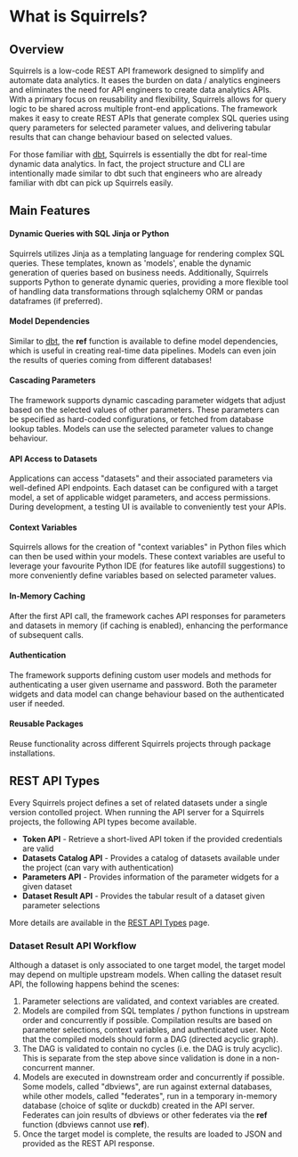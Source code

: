 # What is Squirrels?

## Overview

Squirrels is a low-code REST API framework designed to simplify and automate data analytics. It eases the burden on data / analytics engineers and eliminates the need for API engineers to create data analytics APIs. With a primary focus on reusability and flexibility, Squirrels allows for query logic to be shared across multiple front-end applications. The framework makes it easy to create REST APIs that generate complex SQL queries using query parameters for selected parameter values, and delivering tabular results that can change behaviour based on selected values.

For those familiar with [dbt](https://www.getdbt.com/), Squirrels is essentially the dbt for real-time dynamic data analytics. In fact, the project structure and CLI are intentionally made similar to dbt such that engineers who are already familiar with dbt can pick up Squirrels easily.

## Main Features

#### Dynamic Queries with SQL Jinja or Python

Squirrels utilizes Jinja as a templating language for rendering complex SQL queries. These templates, known as 'models', enable the dynamic generation of queries based on business needs. Additionally, Squirrels supports Python to generate dynamic queries, providing a more flexible tool of handling data transformations through sqlalchemy ORM or pandas dataframes (if preferred).

#### Model Dependencies

Similar to [dbt](https://www.getdbt.com/), the **ref** function is available to define model dependencies, which is useful in creating real-time data pipelines. Models can even join the results of queries coming from different databases!

#### Cascading Parameters

The framework supports dynamic cascading parameter widgets that adjust based on the selected values of other parameters. These parameters can be specified as hard-coded configurations, or fetched from database lookup tables. Models can use the selected parameter values to change behaviour.

#### API Access to Datasets

Applications can access "datasets" and their associated parameters via well-defined API endpoints. Each dataset can be configured with a target model, a set of applicable widget parameters, and access permissions. During development, a testing UI is available to conveniently test your APIs.

#### Context Variables

Squirrels allows for the creation of "context variables" in Python files which can then be used within your models. These context variables are useful to leverage your favourite Python IDE (for features like autofill suggestions) to more conveniently define variables based on selected parameter values.

#### In-Memory Caching

After the first API call, the framework caches API responses for parameters and datasets in memory (if caching is enabled), enhancing the performance of subsequent calls.

#### Authentication

The framework supports defining custom user models and methods for authenticating a user given username and password. Both the parameter widgets and data model can change behaviour based on the authenticated user if needed.

#### Reusable Packages

Reuse functionality across different Squirrels projects through package installations.

## REST API Types

Every Squirrels project defines a set of related datasets under a single version contolled project. When running the API server for a Squirrels projects, the following API types become available.

- **Token API** - Retrieve a short-lived API token if the provided credentials are valid
- **Datasets Catalog API** - Provides a catalog of datasets available under the project (can vary with authentication)
- **Parameters API** - Provides information of the parameter widgets for a given dataset
- **Dataset Result API** - Provides the tabular result of a dataset given parameter selections

More details are available in the [REST API Types](./frontend/rest-api) page.

### Dataset Result API Workflow

Although a dataset is only associated to one target model, the target model may depend on multiple upstream models. When calling the dataset result API, the following happens behind the scenes:

1. Parameter selections are validated, and context variables are created.
2. Models are compiled from SQL templates / python functions in upstream order and concurrently if possible. Compilation results are based on parameter selections, context variables, and authenticated user. Note that the compiled models should form a DAG (directed acyclic graph).
3. The DAG is validated to contain no cycles (i.e. the DAG is truly acyclic). This is separate from the step above since validation is done in a non-concurrent manner.
4. Models are executed in downstream order and concurrently if possible. Some models, called "dbviews", are run against external databases, while other models, called "federates", run in a temporary in-memory database (choice of sqlite or duckdb) created in the API server. Federates can join results of dbviews or other federates via the **ref** function (dbviews cannot use **ref**).
5. Once the target model is complete, the results are loaded to JSON and provided as the REST API response.
